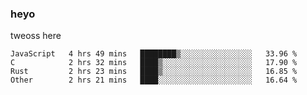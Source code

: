 ### heyo
tweoss here

<!--START_SECTION:waka-->

```text
JavaScript   4 hrs 49 mins   ████████▒░░░░░░░░░░░░░░░░   33.96 %
C            2 hrs 32 mins   ████▒░░░░░░░░░░░░░░░░░░░░   17.90 %
Rust         2 hrs 23 mins   ████▒░░░░░░░░░░░░░░░░░░░░   16.85 %
Other        2 hrs 21 mins   ████░░░░░░░░░░░░░░░░░░░░░   16.64 %
```

<!--END_SECTION:waka-->

<!--
**Tweoss/tweoss** is a ✨ _special_ ✨ repository because its `README.md` (this file) appears on your GitHub profile.

Here are some ideas to get you started:

- 🔭 I’m currently working on ...
- 🌱 I’m currently learning ...
- 👯 I’m looking to collaborate on ...
- 🤔 I’m looking for help with ...
- 💬 Ask me about ...
- 📫 How to reach me: ...
- 😄 Pronouns: ...
- ⚡ Fun fact: ...
-->
